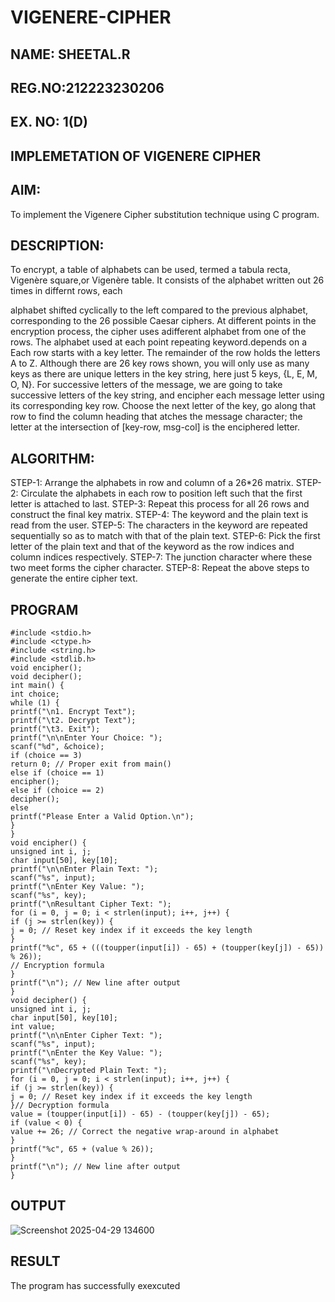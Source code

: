 # VIGENERE-CIPHER
## NAME: SHEETAL.R
## REG.NO:212223230206
## EX. NO: 1(D)
 

## IMPLEMETATION OF VIGENERE CIPHER
 

## AIM:

To implement the Vigenere Cipher substitution technique using C program.

## DESCRIPTION:

To encrypt, a table of alphabets can be used, termed a tabula recta, Vigenère square,or Vigenère table. It consists of the alphabet written out 26 times in differnt rows, each
 
alphabet shifted cyclically to the left compared to the previous alphabet, corresponding to the 26 possible Caesar ciphers. At different points in the encryption process, the cipher uses adifferent alphabet from one of the rows. The alphabet used at each point repeating keyword.depends on a Each row starts with a key letter. The remainder of the row holds the letters A to Z. Although there are 26 key rows shown, you will only use as many keys as there are unique letters in the key string, here just 5 keys, {L, E, M, O, N}. For successive letters of the message, we are going to take successive letters of the key string, and encipher each message letter using its corresponding key row. Choose the next letter of the key, go along that row to find the column heading that	atches the message character; the letter at the intersection of
[key-row, msg-col] is the enciphered letter.


## ALGORITHM:

STEP-1: Arrange the alphabets in row and column of a 26*26 matrix.
STEP-2: Circulate the alphabets in each row to position left such that the first letter is attached to last.
STEP-3: Repeat this process for all 26 rows and construct the final key matrix.
STEP-4: The keyword and the plain text is read from the user.
STEP-5: The characters in the keyword are repeated sequentially so as to match with that of the plain text.
STEP-6: Pick the first letter of the plain text and that of the keyword as the row indices and column indices respectively.
STEP-7: The junction character where these two meet forms the cipher character.
STEP-8: Repeat the above steps to generate the entire cipher text.


## PROGRAM
```
#include <stdio.h>
#include <ctype.h>
#include <string.h>
#include <stdlib.h>
void encipher();
void decipher();
int main() {
int choice;
while (1) {
printf("\n1. Encrypt Text");
printf("\t2. Decrypt Text");
printf("\t3. Exit");
printf("\n\nEnter Your Choice: ");
scanf("%d", &choice);
if (choice == 3)
return 0; // Proper exit from main()
else if (choice == 1)
encipher();
else if (choice == 2)
decipher();
else
printf("Please Enter a Valid Option.\n");
}
}
void encipher() {
unsigned int i, j;
char input[50], key[10];
printf("\n\nEnter Plain Text: ");
scanf("%s", input);
printf("\nEnter Key Value: ");
scanf("%s", key);
printf("\nResultant Cipher Text: ");
for (i = 0, j = 0; i < strlen(input); i++, j++) {
if (j >= strlen(key)) {
j = 0; // Reset key index if it exceeds the key length
}
printf("%c", 65 + (((toupper(input[i]) - 65) + (toupper(key[j]) - 65)) % 26));
// Encryption formula
}
printf("\n"); // New line after output
}
void decipher() {
unsigned int i, j;
char input[50], key[10];
int value;
printf("\n\nEnter Cipher Text: ");
scanf("%s", input);
printf("\nEnter the Key Value: ");
scanf("%s", key);
printf("\nDecrypted Plain Text: ");
for (i = 0, j = 0; i < strlen(input); i++, j++) {
if (j >= strlen(key)) {
j = 0; // Reset key index if it exceeds the key length
}// Decryption formula
value = (toupper(input[i]) - 65) - (toupper(key[j]) - 65);
if (value < 0) {
value += 26; // Correct the negative wrap-around in alphabet
}
printf("%c", 65 + (value % 26));
}
printf("\n"); // New line after output
}
```

## OUTPUT
![Screenshot 2025-04-29 134600](https://github.com/user-attachments/assets/96d5f733-d542-45a0-86bb-b4174f81b305)



## RESULT
The program has successfully exexcuted
